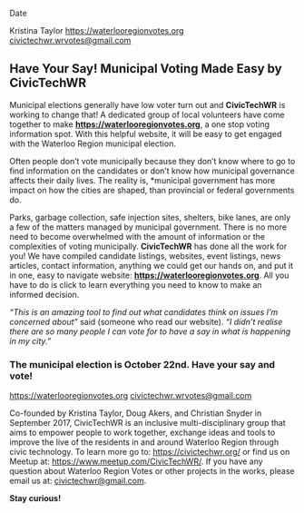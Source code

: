 Date

Kristina Taylor
https://waterlooregionvotes.org
[civictechwr.wrvotes@gmail.com](mailto:civictechwr.wrvotes@gmail.com)

## Have Your Say! Municipal Voting Made Easy by CivicTechWR 

Municipal elections generally have low voter turn out and **CivicTechWR** is working to change that! A dedicated group of local volunteers have come together to make **https://waterlooregionvotes.org**, a one stop voting information spot. With this helpful website, it will be easy to get engaged with the Waterloo Region municipal election.

Often people don’t vote municipally because they don’t know where to go to find information on the candidates or don’t know how municipal governance affects their daily lives. The reality is, *municipal government has more impact on how the cities are shaped, than provincial or federal governments do.

Parks, garbage collection, safe injection sites, shelters, bike lanes, are only a few of the matters managed by municipal government. There is no more need to become overwhelmed with the amount of information or the complexities of voting municipally. **CivicTechWR** has done all the work for you! We have compiled candidate listings, websites, event listings, news articles, contact information, anything we could get our hands on, and put it in one, easy to navigate website: **https://waterlooregionvotes.org**. All you have to do is click to learn everything you need to know to make an informed decision.

*“This is an amazing tool to find out what candidates think on issues I’m concerned about”* said (someone who read our website). *“I didn’t realise there are so many people I can vote for to have a say in what is happening in my city.”*

### The municipal election is October 22nd. Have your say and vote!
https://waterlooregionvotes.org
[civictechwr.wrvotes@gmail.com](mailto:civictechwr.wrvotes@gmail.com)

Co-founded by Kristina Taylor, Doug Akers, and Christian Snyder in September 2017, CivicTechWR is an inclusive multi-disciplinary group that aims to empower people to work together, exchange ideas and tools to improve the live of the residents in and around Waterloo Region through civic technology. To learn more go to: https://civictechwr.org/ or find us on Meetup at: https://www.meetup.com/CivicTechWR/. If you have any question about Waterloo Region Votes or other projects in the works, please email us at: [civictechwr@gmail.com](mailto:civictechwr@gmail.com).

**Stay curious!**
